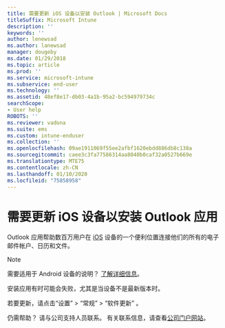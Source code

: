 ```yaml
---
title: 需要更新 iOS 设备以安装 Outlook | Microsoft Docs
titleSuffix: Microsoft Intune
description: ''
keywords: ''
author: lenewsad
ms.author: lanewsad
manager: dougeby
ms.date: 01/29/2018
ms.topic: article
ms.prod: ''
ms.service: microsoft-intune
ms.subservice: end-user
ms.technology: ''
ms.assetid: 48ef8e17-db03-4a1b-95a2-bc594979734c
searchScope:
- User help
ROBOTS: ''
ms.reviewer: vadona
ms.suite: ems
ms.custom: intune-enduser
ms.collection: ''
ms.openlocfilehash: 09ae1911069f55ee2afbf1620ebdd886db8c138a
ms.sourcegitcommit: caee3c3fa77586314aa8040b0caf32a0527b669e
ms.translationtype: MTE75
ms.contentlocale: zh-CN
ms.lasthandoff: 01/10/2020
ms.locfileid: "75858958"
---
```

# <a name="you-need-to-update-your-ios-device-to-install-the-outlook-app"></a>需要更新 iOS 设备以安装 Outlook 应用

Outlook 应用帮助数百万用户在 [iOS](https://itunes.apple.com/app/microsoft-outlook-email-calendar/id951937596) 设备的一个便利位置连接他们的所有的电子邮件帐户、日历和文件。

>[!NOTE]
> 需要适用于 Android 设备的说明？ [了解详细信息](update-device-outlook-android.md)。

安装应用有时可能会失败，尤其是当设备不是最新版本时。 

若要更新，请点击“设置” > “常规” > “软件更新”    。

仍需帮助？ 请与公司支持人员联系。 有关联系信息，请查看[公司门户网站](https://go.microsoft.com/fwlink/?linkid=2010980)。
